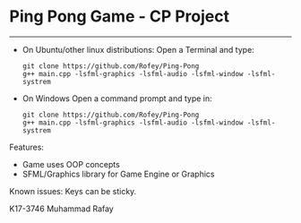 # Ping Pong Game - CP Project
-------------------------------

- On Ubuntu/other linux distributions:
  Open a Terminal and type:

      git clone https://github.com/Rofey/Ping-Pong
      g++ main.cpp -lsfml-graphics -lsfml-audio -lsfml-window -lsfml-systrem

- On Windows
  Open a command prompt and type in:

      git clone https://github.com/Rofey/Ping-Pong
      g++ main.cpp -lsfml-graphics -lsfml-audio -lsfml-window -lsfml-systrem


Features:
- Game uses OOP concepts
- SFML/Graphics library for Game Engine or Graphics

Known issues:
Keys can be sticky.

K17-3746
Muhammad Rafay
